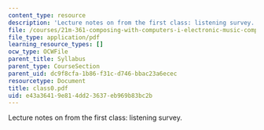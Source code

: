 ```yaml
---
content_type: resource
description: 'Lecture notes on from the first class: listening survey.'
file: /courses/21m-361-composing-with-computers-i-electronic-music-composition-spring-2008/e43a36419e814dd23637eb969b83bc2b_class0.pdf
file_type: application/pdf
learning_resource_types: []
ocw_type: OCWFile
parent_title: Syllabus
parent_type: CourseSection
parent_uid: dc9f8cfa-1b86-f31c-d746-bbac23a6ecec
resourcetype: Document
title: class0.pdf
uid: e43a3641-9e81-4dd2-3637-eb969b83bc2b
---
```

Lecture notes on from the first class: listening survey.

